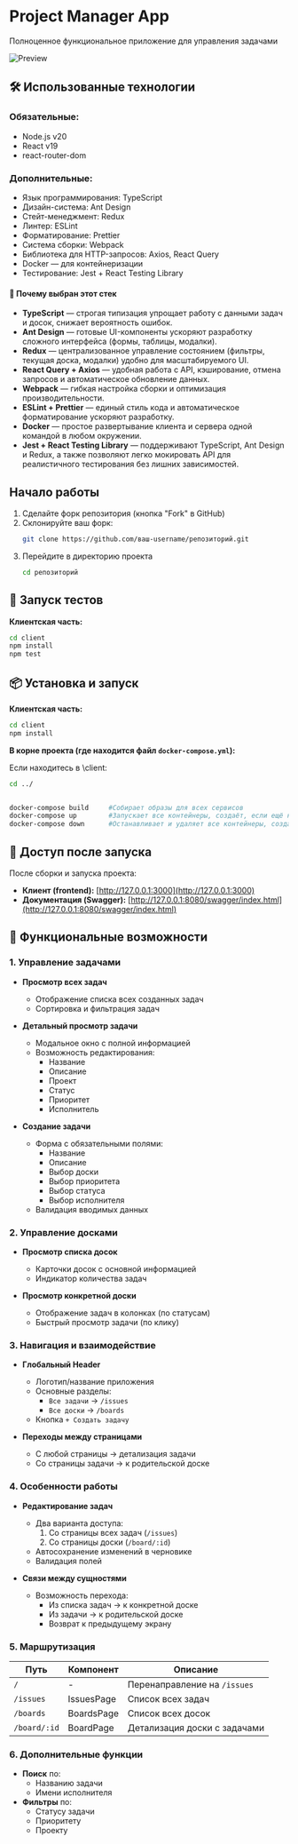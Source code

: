 # Project Manager App

Полноценное функциональное приложение для управления задачами

![Preview](capture_20250421200909795.bmp)

## 🛠️ Использованные технологии

### Обязательные:

- Node.js v20
- React v19
- react-router-dom

### Дополнительные:

- Язык программирования: TypeScript
- Дизайн-система: Ant Design
- Стейт-менеджмент: Redux
- Линтер: ESLint
- Форматирование: Prettier
- Система сборки: Webpack
- Библиотека для HTTP-запросов: Axios, React Query
- Docker — для контейнеризации
- Тестирование: Jest + React Testing Library

#### 🧩 Почему выбран этот стек

- **TypeScript** — строгая типизация упрощает работу с данными задач и досок, снижает вероятность ошибок.
- **Ant Design** — готовые UI-компоненты ускоряют разработку сложного интерфейса (формы, таблицы, модалки).
- **Redux** — централизованное управление состоянием (фильтры, текущая доска, модалки) удобно для масштабируемого UI.
- **React Query + Axios** — удобная работа с API, кэширование, отмена запросов и автоматическое обновление данных.
- **Webpack** — гибкая настройка сборки и оптимизация производительности.
- **ESLint + Prettier** — единый стиль кода и автоматическое форматирование ускоряют разработку.
- **Docker** — простое развертывание клиента и сервера одной командой в любом окружении.
- **Jest + React Testing Library** — поддерживают TypeScript, Ant Design и Redux, а также позволяют легко мокировать API для реалистичного тестирования без лишних зависимостей.

## Начало работы

1. Сделайте форк репозитория (кнопка "Fork" в GitHub)
2. Склонируйте ваш форк:
   ```bash
   git clone https://github.com/ваш-username/репозиторий.git
   ```
3. Перейдите в директорию проекта
   ```bash
   cd репозиторий
   ```
## 🔬 Запуск тестов

**Клиентская часть:**

```bash
cd client
npm install
npm test

```

## 📦 Установка и запуск

**Клиентская часть:**

```bash
cd client
npm install

```

**В корне проекта (где находится файл `docker-compose.yml`):**

Если находитесь в \client:

```bash
cd ../

```

```bash

docker-compose build     #Собирает образы для всех сервисов
docker-compose up        #Запускает все контейнеры, создаёт, если ещё не созданы
docker-compose down      #Останавливает и удаляет все контейнеры, созданные `up`

```

## 🚀 Доступ после запуска

После сборки и запуска проекта:

- **Клиент (frontend):** [http://127.0.0.1:3000](http://127.0.0.1:3000)
- **Документация (Swagger):** [http://127.0.0.1:8080/swagger/index.html](http://127.0.0.1:8080/swagger/index.html)

## 📌 Функциональные возможности

### 1. Управление задачами

- **Просмотр всех задач**

  - Отображение списка всех созданных задач
  - Сортировка и фильтрация задач

- **Детальный просмотр задачи**

  - Модальное окно с полной информацией
  - Возможность редактирования:
    - Название
    - Описание
    - Проект
    - Статус
    - Приоритет
    - Исполнитель

- **Создание задачи**
  - Форма с обязательными полями:
    - Название
    - Описание
    - Выбор доски
    - Выбор приоритета
    - Выбор статуса
    - Выбор исполнителя
  - Валидация вводимых данных

### 2. Управление досками

- **Просмотр списка досок**

  - Карточки досок с основной информацией
  - Индикатор количества задач

- **Просмотр конкретной доски**
  - Отображение задач в колонках (по статусам)
  - Быстрый просмотр задачи (по клику)

### 3. Навигация и взаимодействие

- **Глобальный Header**

  - Логотип/название приложения
  - Основные разделы:
    - `Все задачи` → `/issues`
    - `Все доски` → `/boards`
  - Кнопка `+ Создать задачу`

- **Переходы между страницами**
  - С любой страницы → детализация задачи
  - Со страницы задачи → к родительской доске

### 4. Особенности работы

- **Редактирование задач**

  - Два варианта доступа:
    1. Со страницы всех задач (`/issues`)
    2. Со страницы доски (`/board/:id`)
  - Автосохранение изменений в черновике
  - Валидация полей

- **Связи между сущностями**
  - Возможность перехода:
    - Из списка задач → к конкретной доске
    - Из задачи → к родительской доске
    - Возврат к предыдущему экрану

### 5. Маршрутизация

| Путь         | Компонент  | Описание                     |
| ------------ | ---------- | ---------------------------- |
| `/`          | -          | Перенаправление на `/issues` |
| `/issues`    | IssuesPage | Список всех задач            |
| `/boards`    | BoardsPage | Список всех досок            |
| `/board/:id` | BoardPage  | Детализация доски с задачами |

### 6. Дополнительные функции

- **Поиск** по:
  - Названию задачи
  - Имени исполнителя
- **Фильтры** по:
  - Статусу задачи
  - Приоритету
  - Проекту
